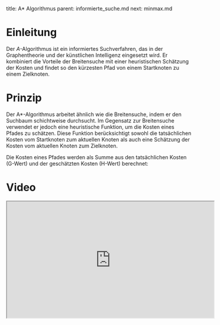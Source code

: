 title: A* Algorithmus
parent: informierte_suche.md
next: minmax.md

# Einleitung
Der *A*-Algorithmus ist ein informiertes Suchverfahren, das in der Graphentheorie und der künstlichen Intelligenz eingesetzt wird. Er kombiniert die Vorteile der Breitensuche mit einer heuristischen Schätzung der Kosten und findet so den kürzesten Pfad von einem Startknoten zu einem Zielknoten.

# Prinzip
Der A*-Algorithmus arbeitet ähnlich wie die Breitensuche, indem er den Suchbaum schichtweise durchsucht. Im Gegensatz zur Breitensuche verwendet er jedoch eine heuristische Funktion, um die Kosten eines Pfades zu schätzen. Diese Funktion berücksichtigt sowohl die tatsächlichen Kosten vom Startknoten zum aktuellen Knoten als auch eine Schätzung der Kosten vom aktuellen Knoten zum Zielknoten.

Die Kosten eines Pfades werden als Summe aus den tatsächlichen Kosten (G-Wert) und der geschätzten Kosten (H-Wert) berechnet:

# Video
<iframe width="560" height="315" src="https://www.youtube.com/embed/fI9PGLoRE2E" title="YouTube video player" allow="accelerometer; autoplay; clipboard-write; encrypted-media; gyroscope; picture-in-picture; web-share" allowfullscreen></iframe>